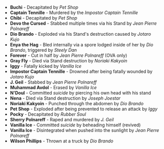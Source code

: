 - **Buchi** - Decapitated by _Pet Shop_
- **Captain Tennille** - Murdered by the _Impostor Captain Tennille_
- **Chibi** - Decapitated by _Pet Shop_
- **Devo the Cursed** - Stabbed multiple times via his Stand by _Jean Pierre Polnareff_
- **Dio Brando** - Exploded via his Stand's destruction caused by _Jotaro Kujo_
- **Enya the Hag** - Bled internally via a spore lodged inside of her by _Dio Brando_, triggered by _Steely Dan_
- **Forever** - Cut in half by _Jean Pierre Polnareff_ (OVA only)
- **Gray Fly** - Died via Stand destruction by _Noriaki Kakyoin_
- **Iggy** - Fatally kicked by _Vanilla Ice_
- **Impostor Captain Tennille** - Drowned after being fatally wounded by _Jotaro Kujo_
- **J. Geil** - Stabbed by _Jean Pierre Polnareff_
- **Muhammad Avdol** - Erased by _Vanilla Ice_
- **N'Doul** - Committed _suicide_ by piercing his own head with his stand
- **Nena** - Died via Stand destruction by _Joseph Joestar_
- **Noriaki Kakyoin** - Punched through the abdomen by _Dio Brando_
- **Pet Shop** - Exploded after being prevented to release an attack by _Iggy_
- **Pocky** - Decapitated by _Rubber Soul_
- **Sherry Polnareff** - Raped and murdered by _J. Geil_
- **Vanilla Ice** - Committed _suicide_ by beheading himself (revived)
- **Vanilla Ice** - Disintegrated when pushed into the sunlight by _Jean Pierre Polnareff_
- **Wilson Phillips** - Thrown at a truck by _Dio Brando_